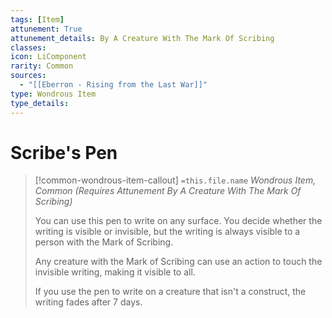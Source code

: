 ```yaml
---
tags: [Item]
attunement: True
attunement_details: By A Creature With The Mark Of Scribing
classes: 
icon: LiComponent
rarity: Common
sources:
  - "[[Eberron - Rising from the Last War]]"
type: Wondrous Item
type_details: 
---
```

# Scribe's Pen
>[!common-wondrous-item-callout] `=this.file.name`
>*Wondrous Item, Common (Requires Attunement By A Creature With The Mark Of Scribing)*
>
>You can use this pen to write on any surface. You decide whether the writing is visible or invisible, but the writing is always visible to a person with the Mark of Scribing.
>
>Any creature with the Mark of Scribing can use an action to touch the invisible writing, making it visible to all.
>
>If you use the pen to write on a creature that isn't a construct, the writing fades after 7 days.
>
>

